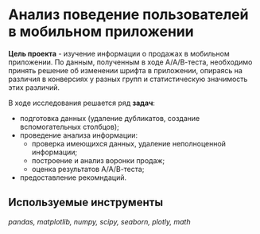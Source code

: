 # Анализ поведение пользователей в мобильном приложении

**Цель проекта** - изучение информации о продажах в мобильном приложении. По данным, полученным в ходе А/А/В-теста, необходимо принять решение об изменении шрифта в приложении, опираясь на различия в конверсиях у разных групп и статистическую значимость этих различий.

В ходе исследования решается ряд **задач**:
- подготовка данных (удаление дубликатов, создание вспомогательных столбцов); 
- проведение анализа информации:
    + проверка имеющихся данных, удаление неполноценной информации;
    + построение и анализ воронки продаж;
    + оценка результатов А/А/В-теста;
- предоставление рекомндаций.  

## Используемые инструменты
*pandas, matplotlib, numpy, scipy, seaborn, plotly, math*
